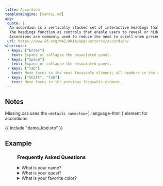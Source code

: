 ```yaml
---
title: Accordion
templateEngine: [vento, md]
apg:
 quote: |
  An accordion is a vertically stacked set of interactive headings that each contain a title, content snippet, or thumbnail representing a section of content.
  The headings function as controls that enable users to reveal or hide their associated sections of content.
  Accordions are commonly used to reduce the need to scroll when presenting multiple sections of content on a single page.
 url: https://www.w3.org/WAI/ARIA/apg/patterns/accordion/
shortcuts:
 - keys: ["Enter"]
   text: Expand or collapse the associated panel.
 - keys: ["Space"]
   text: Expand or collapse the associated panel.
 - keys: ["Tab"]
   text: Move focus to the next focusable element; all headers in the accordion are included in the page Tab sequence.
 - keys: ["Shift", "Tab"]
   text: Move focus to the previous focusable element.
---
```



## Notes

Missing.css uses the `<details name=foo>`{ .language-html } element for accordions.


{{ include "demo_kbd.vto" }}


## Example

<figure>
	<div>
		<h3>Frequently Asked Questions</h3>
		<details name=faq>
			<summary>What is your name?</summary>
			<p>Sir Galahad of Camelot.</p>
		</details>
		<details name=faq>
			<summary>What is your quest?</summary>
			<p>I seek the Grail.</p>
		</details>
		<details name=faq>
			<summary>What is your favorite color?</summary>
			<p>Blue. No, yelloooooo—!</p>
		</details>
	</div>
</figure>
